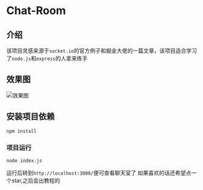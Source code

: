 # Chat-Room
## 介绍
该项目灵感来源于`socket.io`的官方例子和掘金大佬的一篇文章，该项目适合学习了`node.js`和`express`的人拿来练手
## 效果图
![效果图](https://pic.rmb.bdstatic.com/bjh/b2f5833499de2caf45fcc4df11ecf91d.png)

## 安装项目依赖
```
npm install
```
### 项目运行
```
node index.js
```
运行后转到`http://localhost:3000/`便可查看聊天室了
如果喜欢的话还希望点一个star,之后会出教程的
